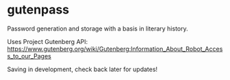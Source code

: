 # gutenpass
Password generation and storage with a basis in literary history.

Uses Project Gutenberg API: https://www.gutenberg.org/wiki/Gutenberg:Information_About_Robot_Access_to_our_Pages

Saving in development, check back later for updates!

